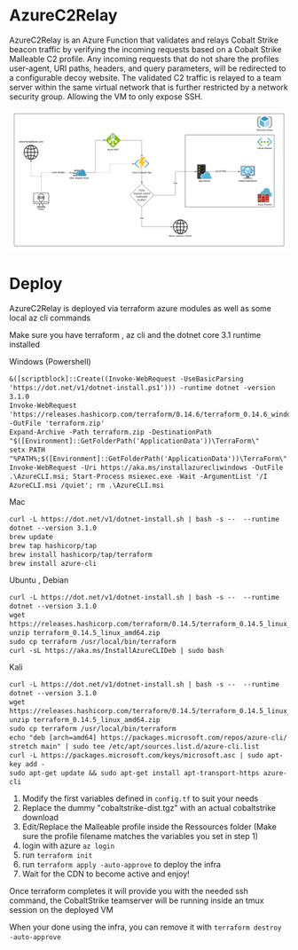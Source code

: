 # AzureC2Relay

AzureC2Relay is an Azure Function that validates and relays Cobalt Strike beacon traffic by verifying the incoming requests based on a Cobalt Strike Malleable C2 profile. Any incoming requests that do not share the profiles user-agent, URI paths, headers, and query parameters, will be redirected to a configurable decoy website. The validated C2 traffic is relayed to a team server within the same virtual network that is further restricted by a network security group. Allowing the VM to only expose SSH. 

![flow diagram](/images/AzureRelay.png)

# Deploy
AzureC2Relay is deployed via terraform azure modules as well as some local az cli commands

Make sure you have terraform , az cli and the dotnet core 3.1 runtime installed

Windows (Powershell)
```
&([scriptblock]::Create((Invoke-WebRequest -UseBasicParsing 'https://dot.net/v1/dotnet-install.ps1'))) -runtime dotnet -version 3.1.0
Invoke-WebRequest 'https://releases.hashicorp.com/terraform/0.14.6/terraform_0.14.6_windows_amd64.zip'  -OutFile 'terraform.zip'
Expand-Archive -Path terraform.zip -DestinationPath "$([Environment]::GetFolderPath('ApplicationData'))\TerraForm\"
setx PATH "%PATH%;$([Environment]::GetFolderPath('ApplicationData'))\TerraForm\"
Invoke-WebRequest -Uri https://aka.ms/installazurecliwindows -OutFile .\AzureCLI.msi; Start-Process msiexec.exe -Wait -ArgumentList '/I AzureCLI.msi /quiet'; rm .\AzureCLI.msi
```

Mac
```
curl -L https://dot.net/v1/dotnet-install.sh | bash -s --  --runtime dotnet --version 3.1.0
brew update 
brew tap hashicorp/tap
brew install hashicorp/tap/terraform
brew install azure-cli
```

Ubuntu , Debian
```
curl -L https://dot.net/v1/dotnet-install.sh | bash -s --  --runtime dotnet --version 3.1.0
wget https://releases.hashicorp.com/terraform/0.14.5/terraform_0.14.5_linux_amd64.zip
unzip terraform_0.14.5_linux_amd64.zip
sudo cp terraform /usr/local/bin/terraform
curl -sL https://aka.ms/InstallAzureCLIDeb | sudo bash
```

Kali
```
curl -L https://dot.net/v1/dotnet-install.sh | bash -s --  --runtime dotnet --version 3.1.0
wget https://releases.hashicorp.com/terraform/0.14.5/terraform_0.14.5_linux_amd64.zip
unzip terraform_0.14.5_linux_amd64.zip
sudo cp terraform /usr/local/bin/terraform
echo "deb [arch=amd64] https://packages.microsoft.com/repos/azure-cli/ stretch main" | sudo tee /etc/apt/sources.list.d/azure-cli.list
curl -L https://packages.microsoft.com/keys/microsoft.asc | sudo apt-key add -
sudo apt-get update && sudo apt-get install apt-transport-https azure-cli
```


1. Modify the first variables defined in `config.tf` to suit your needs
1. Replace the dummy "cobaltstrike-dist.tgz" with an actual cobaltstrike download 
2. Edit/Replace the Malleable profile inside the Ressources folder (Make sure the profile filename matches the variables you set in step 1)
2. login with azure `az login` 
3. run `terraform init`
3. run `terraform apply -auto-approve` to deploy the infra
4. Wait for the CDN to become active and enjoy!

Once terraform completes it will provide you with the needed ssh command, the CobaltStrike teamserver will be running inside an tmux session on the deployed VM

When your done using the infra, you can remove it with `terraform destroy -auto-approve`